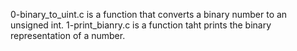 0-binary_to_uint.c is a function that converts a binary number to an unsigned int.
1-print_bianry.c is a function taht prints the binary representation of a number.